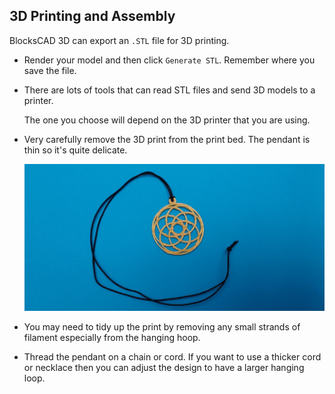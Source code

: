 ## 3D Printing and Assembly

BlocksCAD 3D can export an `.STL` file for 3D printing. 

+ Render your model and then click `Generate STL`. Remember where you save the file. 

+ There are lots of tools that can read STL files and send 3D models to a printer. 

	The one you choose will depend on the 3D printer that you are using. 

+ Very carefully remove the 3D print from the print bed. The pendant is thin so it's quite delicate. 
	
	![screenshot](images/pendant-printed.png) 
		
+ You may need to tidy up the print by removing any small strands of filament especially from the hanging hoop. 

+ Thread the pendant on a chain or cord. If you want to use a thicker cord or necklace then you can adjust the design to have a larger hanging loop.

